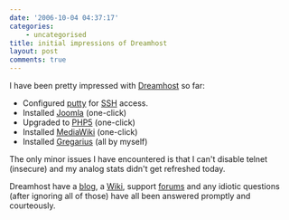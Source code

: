 ```yaml
---
date: '2006-10-04 04:37:17'
categories:
    - uncategorised
title: initial impressions of Dreamhost
layout: post
comments: true
---
```

I have been pretty impressed with [Dreamhost](http://dreamhost.com/) so
far:

-   Configured
    [putty](http://www.chiark.greenend.org.uk/~sgtatham/putty/) for
    [SSH](http://www.phileplanet.com/archives/2006/08/how-to-setup-ssh-on-windows-xp/)
    access.
-   Installed [Joomla](http://www.nbrightside.com/joomla/) (one-click)
-   Upgraded to [PHP5](http://www.php.net/downloads.php#v5) (one-click)
-   Installed
    [MediaWiki](http://www.nbrightside.com/wiki/index.php?title=Main_Page)
    (one-click)
-   Installed [Gregarius](http://www.nbrightside.com/gregarius/) (all by
    myself)

The only minor issues I have encountered is that I can't disable telnet
(insecure) and my analog stats didn't get refreshed today.

Dreamhost have a [blog](http://blog.dreamhost.com/), a
[Wiki](http://wiki.dreamhost.com/index.php/Main_Page), support
[forums](http://discussion.dreamhost.com/wwwthreads.pl) and any idiotic
questions (after ignoring all of those) have all been answered promptly
and courteously.
